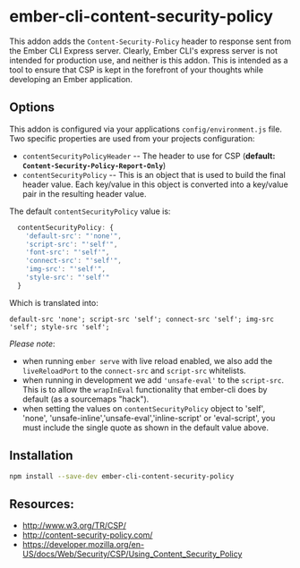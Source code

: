 # ember-cli-content-security-policy

This addon adds the `Content-Security-Policy` header to response sent from the Ember CLI Express server.
Clearly, Ember CLI's express server is not intended for production use, and neither is this addon. This is intended as a
tool to ensure that CSP is kept in the forefront of your thoughts while developing an Ember application.

## Options

This addon is configured via your applications `config/environment.js` file. Two specific properties are
used from your projects configuration:

* `contentSecurityPolicyHeader` -- The header to use for CSP (**default: `Content-Security-Policy-Report-Only`**)
* `contentSecurityPolicy` -- This is an object that is used to build the final header value. Each key/value
  in this object is converted into a key/value pair in the resulting header value.

The default `contentSecurityPolicy` value is:

```javascript
  contentSecurityPolicy: {
    'default-src': "'none'",
    'script-src': "'self'",
    'font-src': "'self'",
    'connect-src': "'self'",
    'img-src': "'self'",
    'style-src': "'self'"
  }
```

Which is translated into:

```
default-src 'none'; script-src 'self'; connect-src 'self'; img-src 'self'; style-src 'self';
```

*Please note*:
+ when running `ember serve` with live reload enabled, we also add the `liveReloadPort` to
the `connect-src` and `script-src` whitelists.
+ when running in development we add `'unsafe-eval'` to the `script-src`. This is to allow the `wrapInEval`
functionality that ember-cli does by default (as a sourcemaps "hack").
+ when setting the values on `contentSecurityPolicy` object to 'self', 'none', 'unsafe-inline','unsafe-eval','inline-script' or 'eval-script', you must include the single quote as shown in the default value above.

## Installation

```bash
npm install --save-dev ember-cli-content-security-policy
```

## Resources:

* http://www.w3.org/TR/CSP/
* http://content-security-policy.com/
* https://developer.mozilla.org/en-US/docs/Web/Security/CSP/Using_Content_Security_Policy
